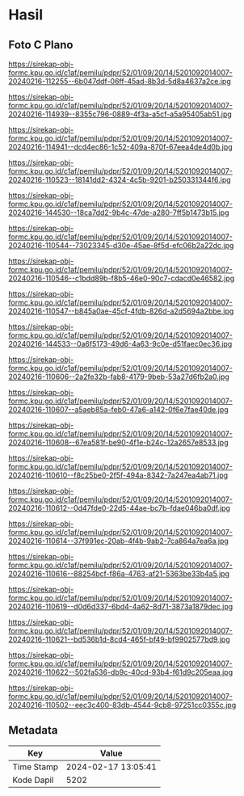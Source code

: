 # Hasil

## Foto C Plano

https://sirekap-obj-formc.kpu.go.id/c1af/pemilu/pdpr/52/01/09/20/14/5201092014007-20240216-112255--6b047ddf-06ff-45ad-8b3d-5d8a4637a2ce.jpg

https://sirekap-obj-formc.kpu.go.id/c1af/pemilu/pdpr/52/01/09/20/14/5201092014007-20240216-114939--8355c796-0889-4f3a-a5cf-a5a95405ab51.jpg

https://sirekap-obj-formc.kpu.go.id/c1af/pemilu/pdpr/52/01/09/20/14/5201092014007-20240216-114941--dcd4ec86-1c52-409a-870f-67eea4de4d0b.jpg

https://sirekap-obj-formc.kpu.go.id/c1af/pemilu/pdpr/52/01/09/20/14/5201092014007-20240216-110523--18141dd2-4324-4c5b-9201-b250331344f6.jpg

https://sirekap-obj-formc.kpu.go.id/c1af/pemilu/pdpr/52/01/09/20/14/5201092014007-20240216-144530--18ca7dd2-9b4c-47de-a280-7ff5b1473b15.jpg

https://sirekap-obj-formc.kpu.go.id/c1af/pemilu/pdpr/52/01/09/20/14/5201092014007-20240216-110544--73023345-d30e-45ae-8f5d-efc06b2a22dc.jpg

https://sirekap-obj-formc.kpu.go.id/c1af/pemilu/pdpr/52/01/09/20/14/5201092014007-20240216-110546--c1bdd89b-f8b5-46e0-90c7-cdacd0e46582.jpg

https://sirekap-obj-formc.kpu.go.id/c1af/pemilu/pdpr/52/01/09/20/14/5201092014007-20240216-110547--b845a0ae-45cf-4fdb-826d-a2d5694a2bbe.jpg

https://sirekap-obj-formc.kpu.go.id/c1af/pemilu/pdpr/52/01/09/20/14/5201092014007-20240216-144533--0a6f5173-49d6-4a63-9c0e-d51faec0ec36.jpg

https://sirekap-obj-formc.kpu.go.id/c1af/pemilu/pdpr/52/01/09/20/14/5201092014007-20240216-110606--2a2fe32b-fab8-4179-9beb-53a27d6fb2a0.jpg

https://sirekap-obj-formc.kpu.go.id/c1af/pemilu/pdpr/52/01/09/20/14/5201092014007-20240216-110607--a5aeb85a-feb0-47a6-a142-0f6e7fae40de.jpg

https://sirekap-obj-formc.kpu.go.id/c1af/pemilu/pdpr/52/01/09/20/14/5201092014007-20240216-110608--67ea581f-be90-4f1e-b24c-12a2657e8533.jpg

https://sirekap-obj-formc.kpu.go.id/c1af/pemilu/pdpr/52/01/09/20/14/5201092014007-20240216-110610--f8c25be0-2f5f-494a-8342-7a247ea4ab71.jpg

https://sirekap-obj-formc.kpu.go.id/c1af/pemilu/pdpr/52/01/09/20/14/5201092014007-20240216-110612--0d47fde0-22d5-44ae-bc7b-fdae046ba0df.jpg

https://sirekap-obj-formc.kpu.go.id/c1af/pemilu/pdpr/52/01/09/20/14/5201092014007-20240216-110614--37f991ec-20ab-4f4b-9ab2-7ca864a7ea6a.jpg

https://sirekap-obj-formc.kpu.go.id/c1af/pemilu/pdpr/52/01/09/20/14/5201092014007-20240216-110616--88254bcf-f86a-4763-af21-5363be33b4a5.jpg

https://sirekap-obj-formc.kpu.go.id/c1af/pemilu/pdpr/52/01/09/20/14/5201092014007-20240216-110619--d0d6d337-6bd4-4a62-8d71-3873a1879dec.jpg

https://sirekap-obj-formc.kpu.go.id/c1af/pemilu/pdpr/52/01/09/20/14/5201092014007-20240216-110621--bd536b1d-8cd4-465f-bf49-bf9902577bd9.jpg

https://sirekap-obj-formc.kpu.go.id/c1af/pemilu/pdpr/52/01/09/20/14/5201092014007-20240216-110622--502fa536-db9c-40cd-93b4-f61d9c205eaa.jpg

https://sirekap-obj-formc.kpu.go.id/c1af/pemilu/pdpr/52/01/09/20/14/5201092014007-20240216-110502--eec3c400-83db-4544-9cb8-97251cc0355c.jpg


## Metadata

| Key        | Value               |
| ---------- | ------------------- |
| Time Stamp | 2024-02-17 13:05:41 |
| Kode Dapil | 5202                |



